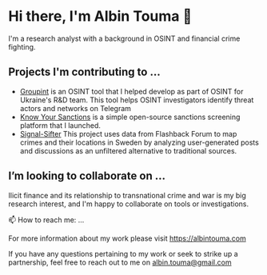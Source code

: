 # Hi there, I'm Albin Touma 👋

I'm a research analyst with a background in OSINT and financial crime fighting. 

## Projects I'm contributing to ...

- [Groupint](https://github.com/OSINT-for-Ukraine/groupint) is an OSINT tool that I helped develop as part of OSINT for Ukraine's R&D team. This tool helps OSINT investigators identify threat actors and networks on Telegram
- [Know Your Sanctions](https://knowyoursanctions.com) is a simple open-source sanctions screening platform that I launched.
- [Signal-Sifter](https://github.com/AlbinTouma/Signal-Sifter) This project uses data from Flashback Forum to map crimes and their locations in Sweden by analyzing user-generated posts and discussions as an unfiltered alternative to traditional sources.

## I’m looking to collaborate on ...

 Ilicit finance and its relationship to transnational crime and war is my big research interest, and I'm happy to collaborate on tools or investigations. 

📫 How to reach me: ...

For more information about my work please visit https://albintouma.com

If you have any questions pertaining to my work or seek to strike up a partnership, feel free to reach out to me on albin.touma@gmail.com

<!--
**AlbinTouma/AlbinTouma** is a ✨ _special_ ✨ repository because its `README.md` (this file) appears on your GitHub profile.

Here are some ideas to get you started:

- 🔭 I’m currently working on ...
- 🌱 I’m currently learning ...
- 👯 I’m looking to collaborate on ...
- 🤔 I’m looking for help with ...
- 💬 Ask me about ...
- 📫 How to reach me: ...
- 😄 Pronouns: ...
- ⚡ Fun fact: ...
-->
